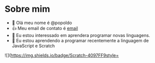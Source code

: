 # Sobre mim
- 👋 Olá meu nome é @popoldo
- :+1: Meu email de contato é [email](paula.kamile@escola.pr.gov.br1)
- 👀 Eu estou interessado em aprendera programar novas linguagens.
- 🌱 Eu estou aprendendo a programar recentemente a linguagem de JavaScript e Scratch

![](https://img.shields.io/badge/Scratch-4097FF9style=

